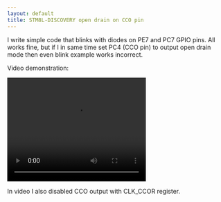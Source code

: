 ```yaml
---
layout: default
title: STM8L-DISCOVERY open drain on CCO pin
---
```

I write simple code that blinks with diodes on PE7 and PC7 GPIO pins. 
All works fine, but if I in same time set PC4 (CCO pin) to output open drain mode
then even blink example works incorrect.

Video demonstration:

<video width="320" height="240" controls>
  <source src="/assets/blink.mp4" type="video/mp4">
  Your browser does not support the video tag.
</video>

In video I also disabled CCO output with CLK_CCOR register.
